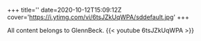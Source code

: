 +++
title=''
date=2020-10-12T15:09:12Z
cover='https://i.ytimg.com/vi/6tsJZkUqWPA/sddefault.jpg'
+++

All content belongs to GlennBeck.
{{< youtube 6tsJZkUqWPA >}}
